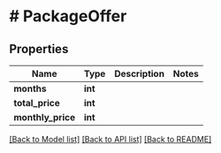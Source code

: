 # # PackageOffer

## Properties

Name | Type | Description | Notes
------------ | ------------- | ------------- | -------------
**months** | **int** |  | 
**total_price** | **int** |  | 
**monthly_price** | **int** |  | 

[[Back to Model list]](../../README.md#documentation-for-models) [[Back to API list]](../../README.md#documentation-for-api-endpoints) [[Back to README]](../../README.md)


